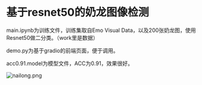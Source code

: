 # 基于resnet50的奶龙图像检测

main.ipynb为训练文件，训练集取自Emo Visual Data，以及200张奶龙图，使用Resnet50做二分类。（work里是数据）

demo.py为基于gradio的前端页面，便于调用。

acc0.91.model为模型文件，ACC为0.91，效果很好。

![nailong.png](https://s2.loli.net/2024/10/26/1p9wrcbO4KAondG.png)
